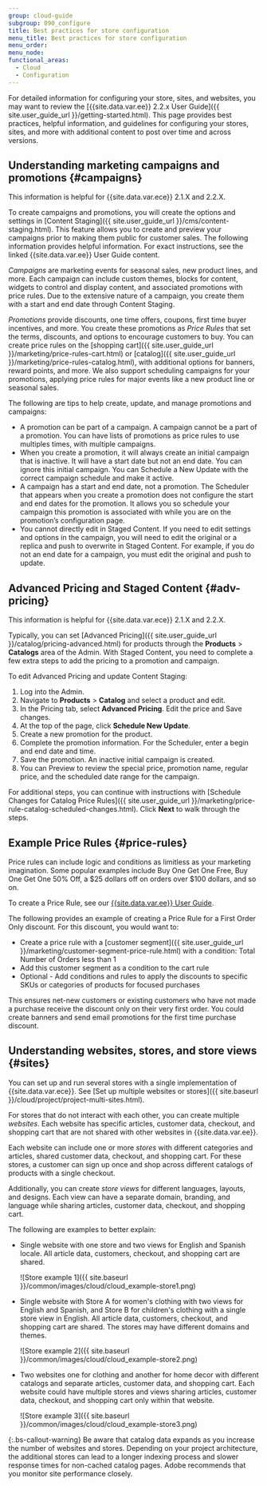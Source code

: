 ```yaml
---
group: cloud-guide
subgroup: 090_configure
title: Best practices for store configuration
menu_title: Best practices for store configuration
menu_order:
menu_node:
functional_areas:
  - Cloud
  - Configuration
---
```


For detailed information for configuring your store, sites, and websites, you may want to review the [{{site.data.var.ee}} 2.2.x User Guide]({{ site.user_guide_url }}/getting-started.html). This page provides best practices, helpful information, and guidelines for configuring your stores, sites, and more with additional content to post over time and across versions.

## Understanding marketing campaigns and promotions {#campaigns}

This information is helpful for {{site.data.var.ece}} 2.1.X and 2.2.X.

To create campaigns and promotions, you will create the options and settings in [Content Staging]({{ site.user_guide_url }}/cms/content-staging.html). This feature allows you to create and preview your campaigns prior to making them public for customer sales. The following information provides helpful information. For exact instructions, see the linked {{site.data.var.ee}} User Guide content.

_Campaigns_ are marketing events for seasonal sales, new product lines, and more. Each campaign can include custom themes, blocks for content, widgets to control and display content, and associated promotions with price rules. Due to the extensive nature of a campaign, you create them with a start and end date through Content Staging.

_Promotions_ provide discounts, one time offers, coupons, first time buyer incentives, and more. You create these promotions as _Price Rules_ that set the terms, discounts, and options to encourage customers to buy. You can create price rules on the [shopping cart]({{ site.user_guide_url }}/marketing/price-rules-cart.html) or [catalog]({{ site.user_guide_url }}/marketing/price-rules-catalog.html), with additional options for banners, reward points, and more. We also support scheduling campaigns for your promotions, applying price rules for major events like a new product line or seasonal sales.

The following are tips to help create, update, and manage promotions and campaigns:

*  A promotion can be part of a campaign. A campaign cannot be a part of a promotion. You can have lists of promotions as price rules to use multiples times, with multiple campaigns.
*  When you create a promotion, it will always create an initial campaign that is inactive. It will have a start date but not an end date. You can ignore this initial campaign. You can Schedule a New Update with the correct campaign schedule and make it active.
*  A campaign has a start and end date, not a promotion. The Scheduler that appears when you create a promotion does not configure the start and end dates for the promotion. It allows you so schedule your campaign this promotion is associated with while you are on the promotion’s configuration page.
*  You cannot directly edit in Staged Content. If you need to edit settings and options in the campaign, you will need to edit the original or a replica and push to overwrite in Staged Content. For example, if you do not an end date for a campaign, you must edit the original and push to update.

## Advanced Pricing and Staged Content {#adv-pricing}

This information is helpful for {{site.data.var.ece}} 2.1.X and 2.2.X.

Typically, you can set [Advanced Pricing]({{ site.user_guide_url }}/catalog/pricing-advanced.html) for products through the **Products** > **Catalogs** area of the Admin. With Staged Content, you need to complete a few extra steps to add the pricing to a promotion and campaign.

To edit Advanced Pricing and update Content Staging:

1. Log into the Admin.
1. Navigate to **Products** > **Catalog** and select a product and edit.
1. In the Pricing tab, select **Advanced Pricing**. Edit the price and Save changes.
1. At the top of the page, click **Schedule New Update**.
1. Create a new promotion for the product.
1. Complete the promotion information. For the Scheduler, enter a begin and end date and time.
1. Save the promotion. An inactive initial campaign is created.
1. You can Preview to review the special price, promotion name, regular price, and the scheduled date range for the campaign.

For additional steps, you can continue with instructions with [Schedule Changes for Catalog Price Rules]({{ site.user_guide_url }}/marketing/price-rule-catalog-scheduled-changes.html). Click **Next** to walk through the steps.

## Example Price Rules {#price-rules}

Price rules can include logic and conditions as limitless as your marketing imagination. Some popular examples include Buy One Get One Free, Buy One Get One 50% Off, a $25 dollars off on orders over $100 dollars, and so on.

To create a Price Rule, see our [{{site.data.var.ee}} User Guide](https://docs.magento.com/m2/ee/user_guide/search.html?query=price%20rules).

The following provides an example of creating a Price Rule for a First Order Only discount. For this discount, you would want to:

*  Create a price rule with a [customer segment]({{ site.user_guide_url }}/marketing/customer-segment-price-rule.html) with a condition: Total Number of Orders less than 1
*  Add this customer segment as a condition to the cart rule
*  Optional - Add conditions and rules to apply the discounts to specific SKUs or categories of products for focused purchases

This ensures net-new customers or existing customers who have not made a purchase receive the discount only on their very first order. You could create banners and send email promotions for the first time purchase discount.

## Understanding websites, stores, and store views {#sites}

You can set up and run several stores with a single implementation of {{site.data.var.ece}}. See [Set up multiple websites or stores]({{ site.baseurl }}/cloud/project/project-multi-sites.html).

For stores that do not interact with each other, you can create multiple _websites_. Each website has specific articles, customer data, checkout, and shopping cart that are not shared with other websites in {{site.data.var.ee}}.

Each website can include one or more _stores_ with different categories and articles, shared customer data, checkout, and shopping cart. For these stores, a customer can sign up once and shop across different catalogs of products with a single checkout.

Additionally, you can create _store views_ for different languages, layouts, and designs. Each view can have a separate domain, branding, and language while sharing articles, customer data, checkout, and shopping cart.

The following are examples to better explain:

*  Single website with one store and two views for English and Spanish locale. All article data, customers, checkout, and shopping cart are shared.

   ![Store example 1]({{ site.baseurl }}/common/images/cloud/cloud_example-store1.png)

*  Single website with Store A for women's clothing with two views for English and Spanish, and Store B for children's clothing with a single store view in English. All article data, customers, checkout, and shopping cart are shared. The stores may have different domains and themes.

   ![Store example 2]({{ site.baseurl }}/common/images/cloud/cloud_example-store2.png)

*  Two websites one for clothing and another for home decor with different catalogs and separate articles, customer data, and shopping cart. Each website could have multiple stores and views sharing articles, customer data, checkout, and shopping cart only within that website.

   ![Store example 3]({{ site.baseurl }}/common/images/cloud/cloud_example-store3.png)

{:.bs-callout-warning}
Be aware that catalog data expands as you increase the number of websites and stores. Depending on your project architecture, the additional stores can lead to a longer indexing process and slower response times for non-cached catalog pages. Adobe recommends that you monitor site performance closely.